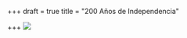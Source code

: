 +++
draft = true
title = "200 Años de Independencia"

+++
![](https://res.cloudinary.com/novatec/v1631718856/15-S_ezbsv9.png)